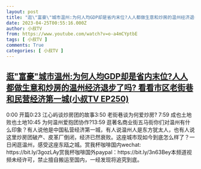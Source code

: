 ```yaml
---
layout: post
title: "逛\"富豪\"城市温州:为何人均GDP却是省内末位?人人都做生意和炒房的温州经济退步了吗? 看看市区老街巷和民营经济第一城(小叔TV EP250)"
date: 2023-04-25T00:55:16.000Z
author: 小叔TV
from: https://www.youtube.com/watch?v=o-a4mCYptbE
tags: [ 小叔TV ]
comments: True
categories: [ 小叔TV ]
---
```

<!--1682384116000-->
[逛"富豪"城市温州:为何人均GDP却是省内末位?人人都做生意和炒房的温州经济退步了吗? 看看市区老街巷和民营经济第一城(小叔TV EP250)](https://www.youtube.com/watch?v=o-a4mCYptbE)
------

<div>
0:00 开篇0:23 江心屿谈炒房团的故事3:50 老街巷谈为何爱炒房? 7:59 成也土地 败也土地10:45 为何温州爱抱团协作?13:59 逛著名商业街五马街你们对温州有什么印象？有人说他是中国私营经济第一城，有人说温州人是东方犹太人，也有人说这里炒房团破产、皮革厂倒闭，经济已然衰败。这座城市现如今到底怎么样了？一日闲逛温州，感受这座东瓯之城。赏我杯咖啡国内wechat: https://bit.ly/3gozLAy赏我杯咖啡国外paypal：https://bit.ly/3n63Bey本频道视频未经许可，禁止擅自搬运至国内，一经发现将追究到底。
</div>
